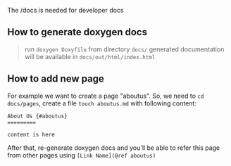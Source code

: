 The /docs is needed for developer docs

## How to generate doxygen docs
> run `doxygen Doxyfile` from directory `docs/`
> generated documentation will be available in `docs/out/html/index.html`

## How to add new page
For example we want to create a page "aboutus".
So, we need to `cd docs/pages`, create a file `touch aboutus.md` with following content: 
``` 
About Us {#aboutus}
=========

content is here
```
After that, re-generate doxygen docs and you'll be able to refer this page from other pages using `[Link Name](@ref aboutus)`

